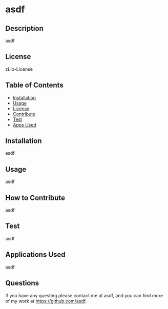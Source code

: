 # asdf

## Description 
asdf

## License 
zLib-License


## Table of Contents
- [Installation](#installation)
- [Usage](#usage)
- [License](#license)
- [Contribute](#how-to-contribute)
- [Test](#test)
- [Apps Used](#applications-used)

## Installation 
asdf

## Usage 
asdf


## How to Contribute 
asdf

## Test
asdf

## Applications Used
asdf

## Questions
If you have any questing please contact me at asdf, and you can find more of my work at https://github.com/asdf. 
